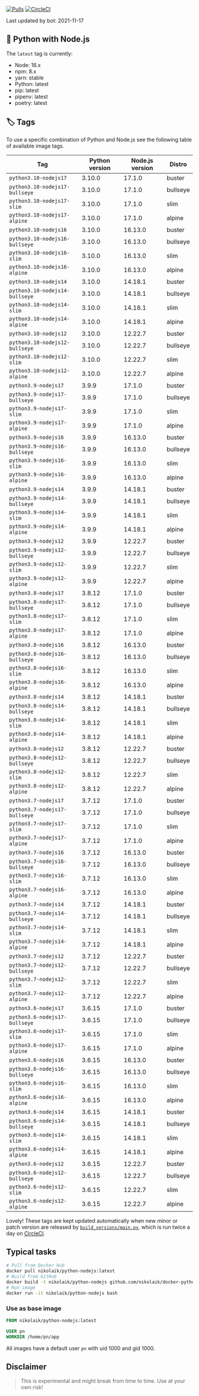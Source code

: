 [![Pulls](https://img.shields.io/docker/pulls/nikolaik/python-nodejs.svg?style=flat-square)](https://hub.docker.com/r/nikolaik/python-nodejs/)
[![CircleCI](https://img.shields.io/circleci/project/github/nikolaik/docker-python-nodejs.svg?style=flat-square)](https://circleci.com/gh/nikolaik/docker-python-nodejs)

Last updated by bot: 2021-11-17

## 🐳 Python with Node.js 
The `latest` tag is currently:

- Node: 16.x
- npm: 8.x
- yarn: stable
- Python: latest
- pip: latest
- pipenv: latest
- poetry: latest

## 🏷 Tags
To use a specific combination of Python and Node.js see the following table of available image tags.

Tag | Python version | Node.js version | Distro
--- | --- | --- | ---
`python3.10-nodejs17` | 3.10.0 | 17.1.0 | buster
`python3.10-nodejs17-bullseye` | 3.10.0 | 17.1.0 | bullseye
`python3.10-nodejs17-slim` | 3.10.0 | 17.1.0 | slim
`python3.10-nodejs17-alpine` | 3.10.0 | 17.1.0 | alpine
`python3.10-nodejs16` | 3.10.0 | 16.13.0 | buster
`python3.10-nodejs16-bullseye` | 3.10.0 | 16.13.0 | bullseye
`python3.10-nodejs16-slim` | 3.10.0 | 16.13.0 | slim
`python3.10-nodejs16-alpine` | 3.10.0 | 16.13.0 | alpine
`python3.10-nodejs14` | 3.10.0 | 14.18.1 | buster
`python3.10-nodejs14-bullseye` | 3.10.0 | 14.18.1 | bullseye
`python3.10-nodejs14-slim` | 3.10.0 | 14.18.1 | slim
`python3.10-nodejs14-alpine` | 3.10.0 | 14.18.1 | alpine
`python3.10-nodejs12` | 3.10.0 | 12.22.7 | buster
`python3.10-nodejs12-bullseye` | 3.10.0 | 12.22.7 | bullseye
`python3.10-nodejs12-slim` | 3.10.0 | 12.22.7 | slim
`python3.10-nodejs12-alpine` | 3.10.0 | 12.22.7 | alpine
`python3.9-nodejs17` | 3.9.9 | 17.1.0 | buster
`python3.9-nodejs17-bullseye` | 3.9.9 | 17.1.0 | bullseye
`python3.9-nodejs17-slim` | 3.9.9 | 17.1.0 | slim
`python3.9-nodejs17-alpine` | 3.9.9 | 17.1.0 | alpine
`python3.9-nodejs16` | 3.9.9 | 16.13.0 | buster
`python3.9-nodejs16-bullseye` | 3.9.9 | 16.13.0 | bullseye
`python3.9-nodejs16-slim` | 3.9.9 | 16.13.0 | slim
`python3.9-nodejs16-alpine` | 3.9.9 | 16.13.0 | alpine
`python3.9-nodejs14` | 3.9.9 | 14.18.1 | buster
`python3.9-nodejs14-bullseye` | 3.9.9 | 14.18.1 | bullseye
`python3.9-nodejs14-slim` | 3.9.9 | 14.18.1 | slim
`python3.9-nodejs14-alpine` | 3.9.9 | 14.18.1 | alpine
`python3.9-nodejs12` | 3.9.9 | 12.22.7 | buster
`python3.9-nodejs12-bullseye` | 3.9.9 | 12.22.7 | bullseye
`python3.9-nodejs12-slim` | 3.9.9 | 12.22.7 | slim
`python3.9-nodejs12-alpine` | 3.9.9 | 12.22.7 | alpine
`python3.8-nodejs17` | 3.8.12 | 17.1.0 | buster
`python3.8-nodejs17-bullseye` | 3.8.12 | 17.1.0 | bullseye
`python3.8-nodejs17-slim` | 3.8.12 | 17.1.0 | slim
`python3.8-nodejs17-alpine` | 3.8.12 | 17.1.0 | alpine
`python3.8-nodejs16` | 3.8.12 | 16.13.0 | buster
`python3.8-nodejs16-bullseye` | 3.8.12 | 16.13.0 | bullseye
`python3.8-nodejs16-slim` | 3.8.12 | 16.13.0 | slim
`python3.8-nodejs16-alpine` | 3.8.12 | 16.13.0 | alpine
`python3.8-nodejs14` | 3.8.12 | 14.18.1 | buster
`python3.8-nodejs14-bullseye` | 3.8.12 | 14.18.1 | bullseye
`python3.8-nodejs14-slim` | 3.8.12 | 14.18.1 | slim
`python3.8-nodejs14-alpine` | 3.8.12 | 14.18.1 | alpine
`python3.8-nodejs12` | 3.8.12 | 12.22.7 | buster
`python3.8-nodejs12-bullseye` | 3.8.12 | 12.22.7 | bullseye
`python3.8-nodejs12-slim` | 3.8.12 | 12.22.7 | slim
`python3.8-nodejs12-alpine` | 3.8.12 | 12.22.7 | alpine
`python3.7-nodejs17` | 3.7.12 | 17.1.0 | buster
`python3.7-nodejs17-bullseye` | 3.7.12 | 17.1.0 | bullseye
`python3.7-nodejs17-slim` | 3.7.12 | 17.1.0 | slim
`python3.7-nodejs17-alpine` | 3.7.12 | 17.1.0 | alpine
`python3.7-nodejs16` | 3.7.12 | 16.13.0 | buster
`python3.7-nodejs16-bullseye` | 3.7.12 | 16.13.0 | bullseye
`python3.7-nodejs16-slim` | 3.7.12 | 16.13.0 | slim
`python3.7-nodejs16-alpine` | 3.7.12 | 16.13.0 | alpine
`python3.7-nodejs14` | 3.7.12 | 14.18.1 | buster
`python3.7-nodejs14-bullseye` | 3.7.12 | 14.18.1 | bullseye
`python3.7-nodejs14-slim` | 3.7.12 | 14.18.1 | slim
`python3.7-nodejs14-alpine` | 3.7.12 | 14.18.1 | alpine
`python3.7-nodejs12` | 3.7.12 | 12.22.7 | buster
`python3.7-nodejs12-bullseye` | 3.7.12 | 12.22.7 | bullseye
`python3.7-nodejs12-slim` | 3.7.12 | 12.22.7 | slim
`python3.7-nodejs12-alpine` | 3.7.12 | 12.22.7 | alpine
`python3.6-nodejs17` | 3.6.15 | 17.1.0 | buster
`python3.6-nodejs17-bullseye` | 3.6.15 | 17.1.0 | bullseye
`python3.6-nodejs17-slim` | 3.6.15 | 17.1.0 | slim
`python3.6-nodejs17-alpine` | 3.6.15 | 17.1.0 | alpine
`python3.6-nodejs16` | 3.6.15 | 16.13.0 | buster
`python3.6-nodejs16-bullseye` | 3.6.15 | 16.13.0 | bullseye
`python3.6-nodejs16-slim` | 3.6.15 | 16.13.0 | slim
`python3.6-nodejs16-alpine` | 3.6.15 | 16.13.0 | alpine
`python3.6-nodejs14` | 3.6.15 | 14.18.1 | buster
`python3.6-nodejs14-bullseye` | 3.6.15 | 14.18.1 | bullseye
`python3.6-nodejs14-slim` | 3.6.15 | 14.18.1 | slim
`python3.6-nodejs14-alpine` | 3.6.15 | 14.18.1 | alpine
`python3.6-nodejs12` | 3.6.15 | 12.22.7 | buster
`python3.6-nodejs12-bullseye` | 3.6.15 | 12.22.7 | bullseye
`python3.6-nodejs12-slim` | 3.6.15 | 12.22.7 | slim
`python3.6-nodejs12-alpine` | 3.6.15 | 12.22.7 | alpine

Lovely! These tags are kept updated automatically when new minor or patch version are released by [`build_versions/main.py`](./build_versions/main.py), which is run twice a day on [CircleCI](https://circleci.com/gh/nikolaik/docker-python-nodejs).

## Typical tasks
```bash
# Pull from Docker Hub
docker pull nikolaik/python-nodejs:latest
# Build from GitHub
docker build -t nikolaik/python-nodejs github.com/nikolaik/docker-python-nodejs
# Run image
docker run -it nikolaik/python-nodejs bash
```

### Use as base image
```Dockerfile
FROM nikolaik/python-nodejs:latest

USER pn
WORKDIR /home/pn/app
```

All images have a default user `pn` with uid 1000 and gid 1000.

## Disclaimer
> This is experimental and might break from time to time. Use at your own risk!

